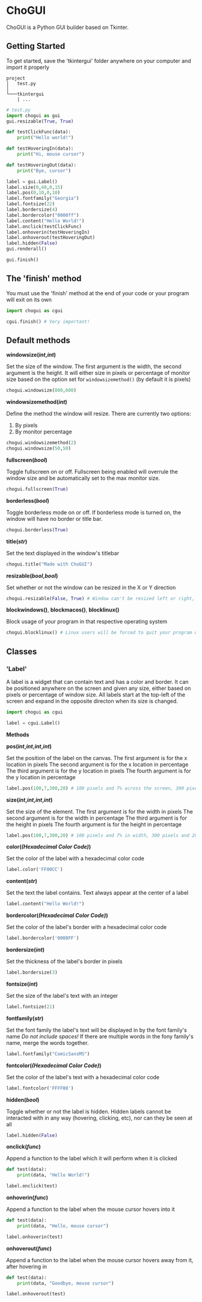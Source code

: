 # ChoGUI
ChoGUI is a Python GUI builder based on Tkinter.

## Getting Started

To get started, save the 'tkintergui' folder anywhere on your computer and import it properly

```
project
│   test.py  
│
└───tkintergui
    | ...
```

```py
# test.py
import chogui as gui
gui.resizable(True, True)

def testClickFunc(data):
    print("Hello world!")

def testHoveringIn(data):
    print("Hi, mouse cursor")

def testHoveringOut(data):
    print("Bye, cursor")

label = gui.Label()
label.size(0,40,0,15)
label.pos(0,10,0,10)
label.fontfamily("Georgia")
label.fontsize(22)
label.bordersize(4)
label.bordercolor("0000ff")
label.content("Hello World!")
label.onclick(testClickFunc)
label.onhoverin(testHoveringIn)
label.onhoverout(testHoveringOut)
label.hidden(False)
gui.renderall()

gui.finish()
```

## The 'finish' method

You must use the 'finish' method at the end of your code or your program will exit on its own

```py
import chogui as cgui

cgui.finish() # Very important!
```

## Default methods

**windowsize(*int*,*int*)**

Set the size of the window. The first argument is the width, the second argument is the height. It will either size in pixels or percentage of monitor size based on the option set for ``windowsizemethod()`` (by default it is pixels)

```py
chogui.windowsize(800,600)
```

**windowsizemethod(*int*)**

Define the method the window will resize. There are currently two options:
1. By pixels
2. By monitor percentage

```py
chogui.windowsizemethod(2)
chogui.windowsize(50,50)
```

**fullscreen(*bool*)**

Toggle fullscreen on or off. Fullscreen being enabled will overrule the window size and be automatically set to the max monitor size.

```py
chogui.fullscreen(True)
```

**borderless(*bool*)**

Toggle borderless mode on or off. If borderless mode is turned on, the window will have no border or title bar.

```py
chogui.borderless(True)
```

**title(*str*)**

Set the text displayed in the window's titlebar

```py
chogui.title("Made with ChoGUI")
```
**resizable(*bool*,*bool*)**

Set whether or not the window can be resized in the X or Y direction

```py
chogui.resizable(False, True) # Window can't be resized left or right, but can be resized up and down
```

**blockwindows()**, **blockmacos()**, **blocklinux()**

Block usage of your program in that respective operating system

```py
chogui.blocklinux() # Linux users will be forced to quit your program when they open it
```

## Classes

### 'Label'

A label is a widget that can contain text and has a color and border. It can be positioned anywhere on the screen and given any size, either based on pixels or percentage of window size. All labels start at the top-left of the screen and expand in the opposite directon when its size is changed.

```py
import chogui as cgui

label = cgui.Label()
```
**Methods**

**pos(*int*,*int*,*int*,*int*)**

Set the position of the label on the canvas.
The first argument is for the x location in pixels
The second argument is for the x location in percentage
The third argument is for the y location in pixels
The fourth argument is for the y location in percentage

```py
label.pos(100,7,300,20) # 100 pixels and 7% across the screen, 300 pixels and 20% down the screen
```

**size(*int*,*int*,*int*,*int*)**

Set the size of the element.
The first argument is for the width in pixels
The second argument is for the width in percentage
The third argument is for the height in pixels
The fourth argument is for the height in percentage

```py
label.pos(100,7,300,20) # 100 pixels and 7% in width, 300 pixels and 20% in height
```

**color(*(Hexadecimal Color Code)*)**

Set the color of the label with a hexadecimal color code

```py
label.color('FF00CC')
```

**content(*str*)**

Set the text the label contains. Text always appear at the center of a label

```py
label.content("Hello World!")
```

**bordercolor(*(Hexadecimal Color Code)*)**

Set the color of the label's border with a hexadecimal color code

```py
label.bordercolor('0000FF')
```

**bordersize(*int*)**

Set the thickness of the label's border in pixels

```py
label.bordersize(3)
```

**fontsize(*int*)**

Set the size of the label's text with an integer

```py
label.fontsize(21)
```

**fontfamily(*str*)**

Set the font family the label's text will be displayed in by the font family's name
*Do not include spaces!* If there are multiple words in the fony family's name, merge the words together.

```py
label.fontfamily("ComicSansMS")
```

**fontcolor(*(Hexadecimal Color Code)*)**

Set the color of the label's text with a hexadecimal color code

```py
label.fontcolor('FFFF00')
```

**hidden(*bool*)**

Toggle whether or not the label is hidden. Hidden labels cannot be interacted with in any way (hovering, clicking, etc), nor can they be seen at all

```py
label.hidden(False)
```

**onclick(*func*)**

Append a function to the label which it will perform when it is clicked

```py
def test(data):
    print(data, "Hello World!")

label.onclick(test)
```

**onhoverin(*func*)**

Append a function to the label when the mouse cursor hovers into it

```py
def test(data):
    print(data, "Hello, mouse cursor")

label.onhoverin(test)
```

**onhoverout(*func*)**

Append a function to the label when the mouse cursor hovers away from it, after hovering in

```py
def test(data):
    print(data, "Goodbye, mouse cursor")

label.onhoverout(test)
```



